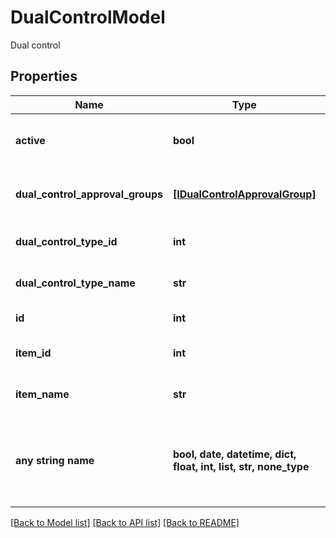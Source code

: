 # DualControlModel

Dual control

## Properties
Name | Type | Description | Notes
------------ | ------------- | ------------- | -------------
**active** | **bool** | Whether this dual control is active | [optional] 
**dual_control_approval_groups** | [**[IDualControlApprovalGroup]**](IDualControlApprovalGroup.md) | Dual control approval groups | [optional] 
**dual_control_type_id** | **int** | Dual control type ID | [optional] 
**dual_control_type_name** | **str** | Dual control type name | [optional] 
**id** | **int** | Dual control ID | [optional] 
**item_id** | **int** | Dual control item ID | [optional] 
**item_name** | **str** | Dual control item name | [optional] 
**any string name** | **bool, date, datetime, dict, float, int, list, str, none_type** | any string name can be used but the value must be the correct type | [optional]

[[Back to Model list]](../README.md#documentation-for-models) [[Back to API list]](../README.md#documentation-for-api-endpoints) [[Back to README]](../README.md)


